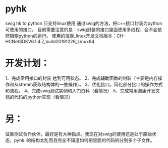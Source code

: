 # pyhk
swig hk to python
只支持linux使用
通过swig的方法，把c++接口封装为python可使用的接口。
目前需要注意的是：swig封装的接口里面使用多线程，会不会依然阻塞python的运行。
使用的海康_linux开发文档版本：CH-HCNetSDKV6.1.4.7_build20191226_Linux64

# 开发计划：
1、完成常用接口的封装  达到可用状态。
2、完成辅助函数的封装（主要是内存操作和从stream获取结构体的一些操作）。
3、优化接口。简化部分接口的操作方式和流程。
4、完成swig测试实例和入门资料（看情况）
5、完成常用海康开发文档的代码的python实现（看情况）

# 另：
征集测试合作伙伴，最好是有大神指点。我现在对swig的使用还是处于原始状态，pyhk.i的结构太乱而且完全不知道如何把里面的代码拆分到多个子文件。